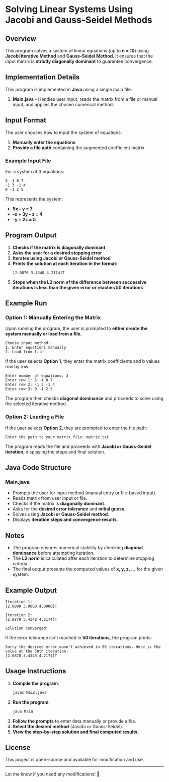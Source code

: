 # Solving Linear Systems Using Jacobi and Gauss-Seidel Methods

## Overview
This program solves a system of linear equations (up to **n = 10**) using **Jacobi Iterative Method** and **Gauss-Seidel Method**. It ensures that the input matrix is **strictly diagonally dominant** to guarantee convergence.

## Implementation Details
This program is implemented in **Java** using a single main file:
1. **Main.java** - Handles user input, reads the matrix from a file or manual input, and applies the chosen numerical method.

## Input Format
The user chooses how to input the system of equations:
1. **Manually enter the equations**
2. **Provide a file path** containing the augmented coefficient matrix

### Example Input File
For a system of 3 equations:
```
5 -1 0 7
-1 3 -1 4
0 -1 2 5
```
This represents the system:
- **5x - y = 7**
- **-x + 3y - z = 4**
- **-y + 2z = 5**

## Program Output
1. **Checks if the matrix is diagonally dominant**
2. **Asks the user for a desired stopping error**
3. **Iterates using Jacobi or Gauss-Seidel method**
4. **Prints the solution at each iteration in the format:**
   ```
   [2.0870 3.4348 4.2174]T
   ```
5. **Stops when the L2 norm of the difference between successive iterations is less than the given error or reaches 50 iterations**

## Example Run
### **Option 1: Manually Entering the Matrix**
Upon running the program, the user is prompted to **either create the system manually or load from a file.**

```
Choose input method:
1. Enter equations manually
2. Load from file
```
If the user selects **Option 1**, they enter the matrix coefficients and b values row by row:

```
Enter number of equations: 3
Enter row 1: 5 -1 0 7
Enter row 2: -1 3 -1 4
Enter row 3: 0 -1 2 5
```
The program then checks **diagonal dominance** and proceeds to solve using the selected iterative method.

### **Option 2: Loading a File**
If the user selects **Option 2**, they are prompted to enter the file path:

```
Enter the path to your matrix file: matrix.txt
```
The program reads the file and proceeds with **Jacobi or Gauss-Seidel iteration**, displaying the steps and final solution.

## Java Code Structure
### **Main.java**
- Prompts the user for input method (manual entry or file-based input).
- Reads matrix from user input or file.
- Checks if the matrix is **diagonally dominant**.
- Asks for the **desired error tolerance** and **initial guess**.
- Solves using **Jacobi or Gauss-Seidel method**.
- Displays **iteration steps and convergence results**.

## Notes
- The program ensures numerical stability by checking **diagonal dominance** before attempting iteration.
- The **L2 norm** is calculated after each iteration to determine stopping criteria.
- The final output presents the computed values of **x, y, z, ...** for the given system.

## Example Output
```
Iteration 1:
[2.0000 3.0000 4.0000]T

Iteration 2:
[2.0870 3.4348 4.2174]T

Solution converged!
```
If the error tolerance isn't reached in **50 iterations**, the program prints:
```
Sorry the desired error wasn't achieved in 50 iterations. Here is the value at the 50th iteration:
[2.0870 3.4348 4.2174]T
```

## Usage Instructions
1. **Compile the program**:
   ```bash
   javac Main.java
   ```
2. **Run the program**:
   ```bash
   java Main
   ```
3. **Follow the prompts** to enter data manually or provide a file.
4. **Select the desired method** (Jacobi or Gauss-Seidel).
5. **View the step-by-step solution and final computed results.**

## License
This project is open-source and available for modification and use.

---
Let me know if you need any modifications! 🚀


